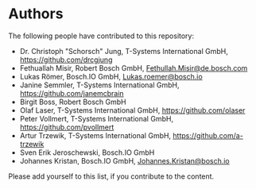 # Authors

The following people have contributed to this repository:

* Dr. Christoph "Schorsch" Jung, T-Systems International GmbH, https://github.com/drcgjung
* Fethuallah Misir, Robert Bosch GmbH, Fethullah.Misir@de.bosch.com
* Lukas Römer, Bosch.IO GmbH, Lukas.roemer@bosch.io
* Janine Semmler, T-Systems International GmbH, https://github.com/janemcbrain
* Birgit Boss, Robert Bosch GmbH
* Olaf Laser, T-Systems International GmbH, https://github.com/olaser
* Peter Vollmert, T-Systems International GmbH, https://github.com/pvollmert
* Artur Trzewik, T-Systems International GmbH, https://github.com/a-trzewik
* Sven Erik Jeroschewski, Bosch.IO GmbH
* Johannes Kristan, Bosch.IO GmbH, Johannes.Kristan@bosch.io

Please add yourself to this list, if you contribute to the content.
